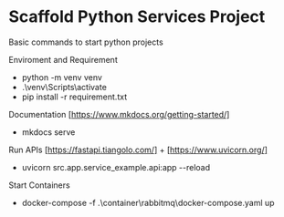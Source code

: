 # Scaffold Python Services Project

Basic commands to start python projects

Enviroment and Requirement

 - python -m venv venv
 - .\venv\Scripts\activate
 - pip install -r requirement.txt


 Documentation [https://www.mkdocs.org/getting-started/]

 - mkdocs serve


 Run APIs [https://fastapi.tiangolo.com/] + [https://www.uvicorn.org/]

 - uvicorn src.app.service_example.api:app --reload

 Start Containers

 - docker-compose -f .\container\rabbitmq\docker-compose.yaml up